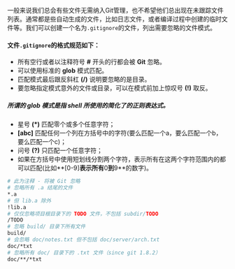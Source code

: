 一般来说我们总会有些文件无需纳入Git管理，也不希望他们总出现在未跟踪文件列表。通常都是些自动生成的文件，比如日志文件，或者编译过程中创建的临时文件等。我们可以创建一个名为`.gitignore`的文件，列出需要忽略的文件模式。


#### 文件`.gitignore`的格式规范如下：
* 所有空行或者以注释符号 **#** 开头的行都会被 **Git** 忽略。
* 可以使用标准的 **glob** 模式匹配。
* 匹配模式最后跟反斜杠 **(/)** 说明要忽略的是目录。
* 要忽略指定模式意外的文件或目录，可以在模式前加上惊叹号 **(!)** 取反。

##### 所谓的 **glob** 模式是指 **shell** 所使用的简化了的正则表达式。
* 星号 **(\*)** 匹配零个或多个任意字符；
* **[abc]** 匹配任何一个列在方括号中的字符(要么匹配一个a，要么匹配一个b，要么匹配一个c)；
* 问号 **(?)** 只匹配一个任意字符；
* 如果在方括号中使用短划线分割两个字符，表示所有在这两个字符范围内的都可以匹配(比如**[0-9]**表示所有**0**到**9**的数字)。

``` bash
# 此为注释 - 将被 Git 忽略
# 忽略所有 .a 结尾的文件
*.a
# 但 lib.a 除外
!lib.a
# 仅仅忽略项目根目录下的 TODO 文件，不包括 subdir/TODO
/TODO
# 忽略 build/ 目录下所有文件
build/
# 会忽略 doc/notes.txt 但不包括 doc/server/arch.txt
doc/*txt
# 忽略所有 doc/ 目录下的 .txt 文件（since git 1.8.2）
doc/**/*txt
```
